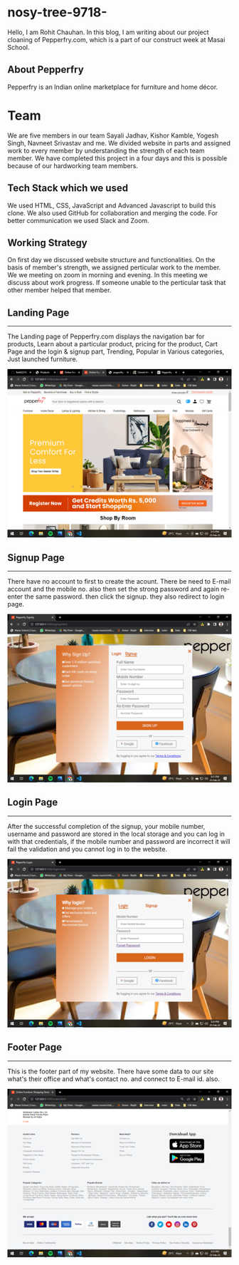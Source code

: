 # nosy-tree-9718-

Hello, I am Rohit Chauhan. In this blog, I am writing about our project cloaning of Pepperfry.com, which is a part of our construct week at Masai School.

## About Pepperfry
Pepperfry is an Indian online marketplace for furniture and home décor.

# Team
We are five members in our team Sayali Jadhav, Kishor Kamble, Yogesh Singh, Navneet Srivastav and me. We divided website in parts and assigned work to every member by understanding the strength of each team member. We have completed this project in a four days and this is possible because of our hardworking team members.

## Tech Stack which we used
We used HTML, CSS, JavaScript and Advanced Javascript to build this clone. We also used GitHub for collaboration and merging the code. For better communication we used Slack and Zoom.

## Working Strategy
On first day we discussed website structure and functionalities. On the basis of member's strength, we assigned perticular work to the member. We we meeting on zoom in morning and evening. In this meeting we discuss about work progress. If someone unable to the perticular task that other member helped that member.


## Landing Page
-----

The Landing page of Pepperfry.com displays the navigation bar for products, Learn about a particular product, pricing for the product, Cart Page and the login & signup part, Trending, Popular in Various categories, Just launched furniture.


![landing page](https://github.com/Rohit2216/nosy-tree-9718-/blob/main/img/homepage.png?raw=true  "Logo Title Text 1")


## Signup Page
-----

There have no account to first to create the acount. There be need to E-mail account  and the mobile no. also then set the strong password  and again re-enter the same password. then click the signup. they also redirect to  login page.

![landing page](https://github.com/Rohit2216/nosy-tree-9718-/blob/day-5/img/signup.png?raw=true "Logo Title Text 1")


## Login Page
-----

After the successful completion of the signup, your mobile number, username and password are stored in the local storage and you can log in with that credentials, if the mobile number and password are incorrect it will fail the validation and you cannot log in to the website.

![landing page](https://github.com/Rohit2216/nosy-tree-9718-/blob/day-5/img/login.png?raw=true "Logo Title Text 1")



## Footer Page
------

This is the footer part of my website. There have some data to  our site what's their office and what's contact no. and connect to E-mail id. also.

![landing page](https://github.com/Rohit2216/nosy-tree-9718-/blob/day-5/img/footer.png?raw=true  "Logo Title Text 1")


